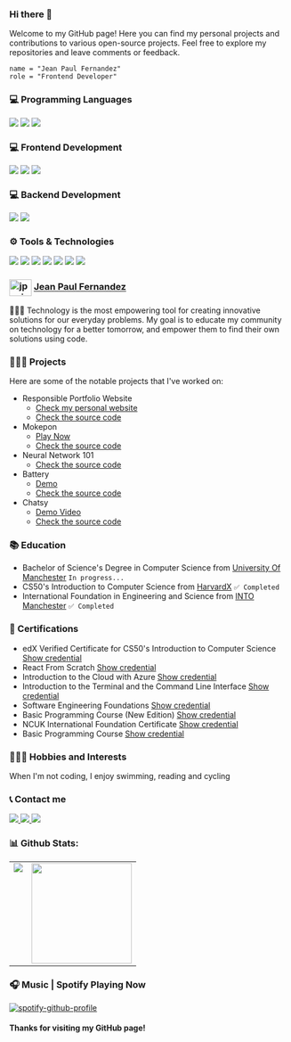 ### Hi there 👋

Welcome to my GitHub page! Here you can find my personal projects and contributions to various open-source projects. Feel free to explore my repositories and leave comments or feedback.

```shell
name = "Jean Paul Fernandez"
role = "Frontend Developer"
```

### 💻 Programming Languages
<div>
  <img src="https://img.shields.io/badge/JavaScript-F7DF1E?style=for-the-badge&logo=javascript&logoColor=black">
  <img src="https://img.shields.io/badge/Python-14354C?style=for-the-badge&logo=python&logoColor=white">
  <img src="https://img.shields.io/badge/C-00599C?style=for-the-badge&logo=c&logoColor=white">
</div>

### 💻 Frontend Development
<div>
  <img src="https://img.shields.io/badge/HTML5-E34F26?style=for-the-badge&logo=html5&logoColor=white">
  <img src="https://img.shields.io/badge/CSS3-1572B6?style=for-the-badge&logo=css3&logoColor=white">
  <img src="https://img.shields.io/badge/React-20232A?style=for-the-badge&logo=react&logoColor=61DAFB">
</div>

### 💻 Backend Development
<div>
  <img src="https://img.shields.io/badge/Node.js-339933?style=for-the-badge&logo=nodedotjs&logoColor=white">
  <img src="https://img.shields.io/badge/MySQL-005C84?style=for-the-badge&logo=mysql&logoColor=white">
</div>

### ⚙️ Tools & Technologies
<div>
  <img src="https://img.shields.io/badge/Git-F05032?style=for-the-badge&logo=git&logoColor=white">
  <img src="https://img.shields.io/badge/GitHub-100000?style=for-the-badge&logo=github&logoColor=white">
  <img src="https://img.shields.io/badge/Figma-F24E1E?style=for-the-badge&logo=figma&logoColor=white">
  <img src="https://img.shields.io/badge/Notion-000000?style=for-the-badge&logo=notion&logoColor=white">
  <img src="https://img.shields.io/badge/Postman-FF6C37?style=for-the-badge&logo=Postman&logoColor=white">
  <img src="https://img.shields.io/badge/Netlify-00C7B7?style=for-the-badge&logo=netlify&logoColor=white">
  <img src="https://img.shields.io/badge/Vercel-000000?style=for-the-badge&logo=vercel&logoColor=white">
</div>


### <a href="https://www.instagram.com/jpxoi" target="blank"><img align="center" src="https://raw.githubusercontent.com/rahuldkjain/github-profile-readme-generator/master/src/images/icons/Social/instagram.svg" alt="jpxoi" height="30" width="40" /></a>  <a href="https://www.instagram.com/jpxoi" target="_blank">Jean Paul Fernandez</a>
👨🏻‍💻 Technology is the most empowering tool for creating innovative solutions for our everyday problems. My goal is to educate my community on technology for a better tomorrow, and empower them to find their own solutions using code.

### 👨🏻‍💻 Projects
Here are some of the notable projects that I've worked on:
* Responsible Portfolio Website
  * [Check my personal website](https://jpxoi.com)
  * [Check the source code](https://github.com/jpxoi/responsive-portfolio-website)
* Mokepon
  * [Play Now](https://mokepon.jpxoi.com)
  * [Check the source code](https://github.com/jpxoi/mokepon)
* Neural Network 101
  * [Check the source code](https://github.com/jpxoi/neuralnetwork101)
* Battery
  * [Demo](https://battery.jpxoi.com)
  * [Check the source code](https://github.com/jpxoi/battery-level-indicator)
* Chatsy
  * [Demo Video](https://youtu.be/-iT6aoJwfKE)
  * [Check the source code](https://github.com/jpxoi/chatsy)

### 📚 Education
* Bachelor of Science's Degree in Computer Science from [University Of Manchester](https://manchester.ac.uk) `In progress...`
* CS50's Introduction to Computer Science from [HarvardX](https://www.edx.org/school/harvardx) `✅ Completed`
* International Foundation in Engineering and Science from [INTO Manchester](https://www.intostudy.com/en/universities/into-manchester) `✅ Completed`

### 📜 Certifications
* edX Verified Certificate for CS50's Introduction to Computer Science [Show credential](https://courses.edx.org/certificates/53ede3c1544e48069f0ccb72a4b58f53)
* React From Scratch [Show credential](https://ed.team/u/jpxoi/curso/react)
* Introduction to the Cloud with Azure [Show credential](https://platzi.com/p/jpxoi/curso/2200-course/diploma/detalle/)
* Introduction to the Terminal and the Command Line Interface [Show credential](https://platzi.com/p/jpxoi/curso/2292-terminal/diploma/detalle/)
* Software Engineering Foundations [Show credential](https://platzi.com/p/jpxoi/curso/1098-ingenieria/diploma/detalle/)
* Basic Programming Course (New Edition) [Show credential](https://platzi.com/p/jpxoi/curso/3208-programacion-basica/diploma/detalle/)
* NCUK International Foundation Certificate [Show credential](https://blockchainpaper.advancedsecure.co.uk/d/57b35a91-9a53-4617-a9dc-57867b340baa/)
* Basic Programming Course [Show credential](https://platzi.com/p/jpxoi/curso/1050-programacion-basica/diploma/detalle/)

<!---
### 🏆 Awards and Achievements
Award 1
Award 2
Award 3
--->

### 🏊🏻‍♂️ Hobbies and Interests
When I'm not coding, I enjoy swimming, reading and cycling

### 📞 Contact me
<p>
  <a href="https://www.linkedin.com/in/jpxoi/">
    <img src="https://img.shields.io/badge/LinkedIn-0077B5?style=for-the-badge&logo=linkedin&logoColor=white">
  </a>
  <a href="mailto:hello@jpxoi.com">
    <img src="https://img.shields.io/badge/Gmail-D14836?style=for-the-badge&logo=gmail&logoColor=white">
  </a>
  <a href="https://twitter.com/jpxoi">
    <img src="https://img.shields.io/badge/Twitter-1DA1F2?style=for-the-badge&logo=twitter&logoColor=white">
  </a>
</p>


### 📊 Github Stats:
<table>
  <tr>
    <td valign="top"><img src="https://github-readme-stats.vercel.app/api/top-langs/?username=jpxoi&theme=dark&card_width=450em)](https://github.com/jpxoi/jpxoi/github-readme-stats"/></td>
    <td valign="top"><img height="180em" src="https://github-readme-stats.vercel.app/api?username=jpxoi&show_icons=true&hide_border=true&&count_private=true&include_all_commits=true&theme=dark&hide_stars=false" /></td>
  </tr>
</table>

### 🎧 Music | Spotify Playing Now
[![spotify-github-profile](https://spotify-github-profile.vercel.app/api/view?uid=jproductionss&cover_image=true&theme=natemoo-re&show_offline=false&background_color=121212&interchange=false&bar_color=53b14f&bar_color_cover=false)](https://spotify-github-profile.vercel.app/api/view?uid=jproductionss&redirect=true)

#### Thanks for visiting my GitHub page!
